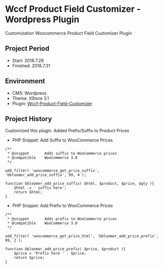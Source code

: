 Wccf Product Field Customizer - Wordpress Plugin
===================================

Customization Woocommerce Product Field Customizer Plugin

Project Period
----------------------
- Start: 2018.7.29
- Finished: 2018.7.31

## Environment
- CMS: Wordpress
- Theme: XStore 3.1
- Plugin: [Wccf-Product-Field-Customizer](http://www.rightpress.net/woocommerce-custom-fields)

## Project History
Customized this plugin.
Added Prefix/Suffix to Product Prices

- PHP Snippet: Add Suffix to WooCommerce Prices
````
/**
 * @snippet       Adds suffix to WooCommerce prices
 * @compatible    WooCommerce 3.8
 */
   
add_filter( 'woocommerce_get_price_suffix', 'bbloomer_add_price_suffix', 99, 4 );
  
function bbloomer_add_price_suffix( $html, $product, $price, $qty ){
    $html .= ' suffix here';
    return $html;
}
````
- PHP Snippet: Add Prefix to WooCommerce Prices
````
/**
 * @snippet       Adds prefix to WooCommerce prices
 * @compatible    WooCommerce 3.8
 */
   
add_filter( 'woocommerce_get_price_html', 'bbloomer_add_price_prefix', 99, 2 );
  
function bbloomer_add_price_prefix( $price, $product ){
    $price = 'Prefix here ' . $price;
    return $price;
}
````
